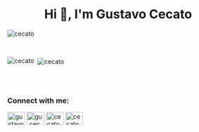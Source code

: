 <h1 align="center">Hi 👋, I'm Gustavo Cecato</h1>

<p align="left"> <img src="https://komarev.com/ghpvc/?username=cecato&label=Profile%20views&color=0e75b6&style=flat" alt="cecato" /> </p>

<br>
<p><img align="left" src="https://github-readme-stats-sigma-five.vercel.app/api/top-langs?username=cecato&show_icons=true&locale=en&theme=dracula" alt="cecato" /></p>
<p>&nbsp;<img align="center" src="https://github-readme-stats-sigma-five.vercel.app/api?username=cecato&show_icons=true&locale=en&theme=dracula" alt="cecato" /></p>
<br>
<br>

<h3 align="left">Connect with me:</h3>
<p align="left">
<a href="https://www.linkedin.com/in/gustavo-cecato-b1b9821b8/" target="blank"><img align="center" src="https://raw.githubusercontent.com/rahuldkjain/github-profile-readme-generator/master/src/images/icons/Social/linked-in-alt.svg" alt="gustavo cecato" height="30" width="40" /></a>
<a href="https://instagram.com/gu.cecato" target="blank"><img align="center" src="https://raw.githubusercontent.com/rahuldkjain/github-profile-readme-generator/master/src/images/icons/Social/instagram.svg" alt="gu.cecato" height="30" width="40" /></a>
<a href="https://www.hackerrank.com/cecato" target="blank"><img align="center" src="https://raw.githubusercontent.com/rahuldkjain/github-profile-readme-generator/master/src/images/icons/Social/hackerrank.svg" alt="cecato" height="30" width="40" /></a>
<a href="https://www.beecrowd.com.br/judge/pt/profile/432392" target="blank"><img align="center" src="https://www.beecrowd.com.br/judge/favicon.ico?1635097036" alt="cecato" height="30" width="40" /></a>
</p>

